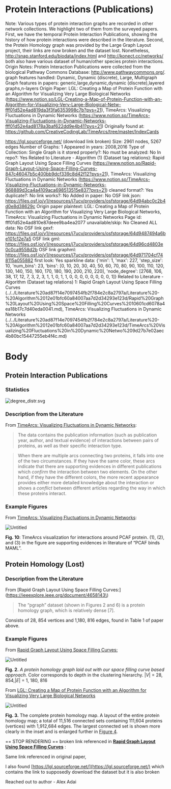 # Protein Interactions (Publications)

Note: Various types of protein interaction graphs are recorded in other network collections. We highlight two of them from the surveyed papers. First, we have the temporal Protein Interaction Publications, showing the history of how protein interactions were described in the literature. Second, the Protein Homology graph was provided by the Large Graph Layout project, their links are now broken and the dataset lost.  Nonetheless, http://snap.stanford.edu/biodata/index.html and http://konect.cc/networks/ both also have various dataset of human/other species protein interactions. 
Origin Notes: Protein Interaction Publications were collected from the biological Pathway Commons Database: http://www.pathwaycommons.org/.
graph features handled: Dynamic, Dynamic (discrete), Large, Multigraph
Graph features in papers: generic,large,dynamic,dynamic (discrete),layered graphs,n-layers
Origin Paper: LGL: Creating a Map of Protein Function with an Algorithm for Visualizing Very Large Biological Networks (https://www.notion.so/LGL-Creating-a-Map-of-Protein-Function-with-an-Algorithm-for-Visualizing-Very-Large-Biological-Netw-fff01d52e4ad819da3f3fa6353998c7b?pvs=21), TimeArcs: Visualizing Fluctuations in Dynamic Networks (https://www.notion.so/TimeArcs-Visualizing-Fluctuations-in-Dynamic-Networks-fff01d52e4ad8178a3baf622dd9e4b41?pvs=21)
Originally found at: https://github.com/CreativeCodingLab/TimeArcs/tree/master/IndexCards

https://lgl.sourceforge.net/ (download link broken)
Size: 2961 nodes, 5267 edges
Number of Graphs: 1
Appeared in years: 2008,2016
Type of Collection: Single Graph
is it stored properly?: No
must be analyzed: No
In repo?: Yes
Related to Literature - Algorithm (1) (Dataset tag relations): Rapid Graph Layout Using Space Filling Curves (https://www.notion.so/Rapid-Graph-Layout-Using-Space-Filling-Curves-847c46047b5c400bb9dcf339c8d42f12?pvs=21), TimeArcs: Visualizing Fluctuations in Dynamic Networks (https://www.notion.so/TimeArcs-Visualizing-Fluctuations-in-Dynamic-Networks-968889d3ca4a4109aca698513515e837?pvs=21)
cleaned format?: Yes
duplicate?: No
link works?: No
Added in paper: No
OSF link json: https://files.osf.io/v1/resources/j7ucv/providers/osfstorage/64d94abc0c2b4d0e8d38629c
Origin paper plaintext: LGL: Creating a Map of Protein Function with an Algorithm for Visualizing Very Large Biological Networks, TimeArcs: Visualizing Fluctuations in Dynamic Networks
Page id: fff01d52e4ad810e87deee9ba4ea2077
unavailable/skip: No
Cleaned ALL data: No
OSF link gexf: https://files.osf.io/v1/resources/j7ucv/providers/osfstorage/64d9487494a6be101c12e7a5
OSF link gml: https://files.osf.io/v1/resources/j7ucv/providers/osfstorage/64d96cd4803e0c0ca9558d2b
OSF link graphml: https://files.osf.io/v1/resources/j7ucv/providers/osfstorage/64d971704cf748115a055882
first look: Yes
sparkline data: {'min': 1, 'max': 227, 'step_size': 10, 'num_bins': 23, 'bins': [0, 10, 20, 30, 40, 50, 60, 70, 80, 90, 100, 110, 120, 130, 140, 150, 160, 170, 180, 190, 200, 210, 220], 'node_degree': [2768, 106, 38, 17, 12, 7, 3, 2, 3, 1, 1, 0, 1, 1, 0, 0, 0, 0, 0, 0, 0, 0, 1]}
Related to Literature - Algorithm (Dataset tag relations) 1: Rapid Graph Layout Using Space Filling Curves (../../Literature%20ad87f14e7097454fb2f784e2c8a2797a/Literature%20-%20Algorithm%2012e01bfc60a84007aa7d2d34293e123d/Rapid%20Graph%20Layout%20Using%20Space%20Filling%20Curves%2010601cd6078a4ea18b17c7d40eda0041.md), TimeArcs: Visualizing Fluctuations in Dynamic Networks (../../Literature%20ad87f14e7097454fb2f784e2c8a2797a/Literature%20-%20Algorithm%2012e01bfc60a84007aa7d2d34293e123d/TimeArcs%20Visualizing%20Fluctuations%20in%20Dynamic%20Netwo%209d27b7e02aec4b80bc15447255eb4f4c.md)

# Body

## Protein Interaction Publications

### Statistics

![degree_distr.svg](../../../Benchmark%20datasets%2064e0439269f9497799025562a4087ce1/Protein%20Interactions%20(Publications)%20fb5bc3bb0c5d40468da36d279a114a78/degree_distr.svg)

### Description from the Literature

From [TimeArcs: Visualizing Fluctuations in Dynamic Networks](https://onlinelibrary.wiley.com/doi/10.1111/cgf.12882):

> The data contains the publication information (such as publication year, author, and textual evidence) of interactions between pairs of proteins, as well as their specific interaction type.
> 

> When there are multiple arcs connecting two proteins, it falls into one of the two circumstances. If they have the same color, these arcs indicate that there are supporting evidences in different publications which *confirm* the interaction between two elements. On the other hand, if they have the different colors, the more recent appearance provides either more detailed knowledge about the interaction or shows a *conflict* between different articles regarding the way in which these proteins interact.
> 

### Example Figures

From [TimeArcs: Visualizing Fluctuations in Dynamic Networks](https://onlinelibrary.wiley.com/doi/10.1111/cgf.12882):

![Untitled](../../../Benchmark%20datasets%2064e0439269f9497799025562a4087ce1/Protein%20Interactions%20(Publications)%20fb5bc3bb0c5d40468da36d279a114a78/Untitled.png)

**Fig. 10**: TimeArcs visualization for interactions around PCAF protein. (1), (2), and (3) in the figure are supporting evidences in literature of “PCAF binds MAML”. 

## Protein Homology (Lost)

### Description from the Literature

From [Rapid Graph Layout Using Space Filling Curves:](https://ieeexplore.ieee.org/document/4658143\)

> The “pgraph” dataset (shown in Figures 2 and 6) is a protein homology graph, which is relatively dense [7].
> 

Consists of 28, 854 vertices and 1,180, 816 edges, found in Table 1 of paper above. 

### Example Figures

From [Rapid Graph Layout Using Space Filling Curves:](https://ieeexplore.ieee.org/document/4658143)

![Untitled](../../../Benchmark%20datasets%2064e0439269f9497799025562a4087ce1/Protein%20Interactions%20(Publications)%20fb5bc3bb0c5d40468da36d279a114a78/Untitled%201.png)

**Fig. 2.** *A protein homology graph laid out with our space filling curve based approach.* Color corresponds to depth in the clustering hierarchy. |*V*| = 28, 854,|*E*| = 1, 180, 816

From [LGL: Creating a Map of Protein Function with an Algorithm for Visualizing Very Large Biological Networks](https://www.sciencedirect.com/science/article/pii/S0022283604004851)

![Untitled](../../../Benchmark%20datasets%2064e0439269f9497799025562a4087ce1/Protein%20Interactions%20(Publications)%20fb5bc3bb0c5d40468da36d279a114a78/Untitled%202.png)

**Fig. 3.** The complete protein homology map. A layout of the entire protein homology map; a total of 11,516 connected sets containing 111,604 proteins (vertices) with 1,912,684 edges. The largest connected set is shown more clearly in the inset and is enlarged further in [Figure 4](https://www.sciencedirect.com/science/article/pii/S0022283604004851?via%3Dihub#FIG4).

== STOP RENDERING ==
broken link referenced in [**Rapid Graph Layout Using Space Filling Curves**](../../Literature%20ad87f14e7097454fb2f784e2c8a2797a/Literature%20-%20Algorithm%2012e01bfc60a84007aa7d2d34293e123d/Rapid%20Graph%20Layout%20Using%20Space%20Filling%20Curves%2010601cd6078a4ea18b17c7d40eda0041.md) : 

Same link referenced in original paper, 

I also found [https://lgl.sourceforge.net/](https://lgl.sourceforge.net/) which contains the link to supposedly download the dataset but it is also broken

Reached out to author - Alex Adai 

[](http://www.marcottelab.org/index.php/OldBioinformaticsServerlgl/)